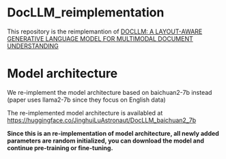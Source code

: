 # DocLLM_reimplementation

This repository is the reimplemantion of [DOCLLM: A LAYOUT-AWARE GENERATIVE LANGUAGE MODEL
FOR MULTIMODAL DOCUMENT UNDERSTANDING](https://arxiv.org/pdf/2401.00908.pdf)

# Model architecture

We re-implement the model architecture based on baichuan2-7b instead (paper uses llama2-7b since they focus on English data)

The re-implemented model architecture is availabled at 
https://huggingface.co/JinghuiLuAstronaut/DocLLM_baichuan2_7b

**Since this is an re-implementation of model architecture, all newly added parameters are random initialized, you can download the model and continue pre-training or fine-tuning.**
